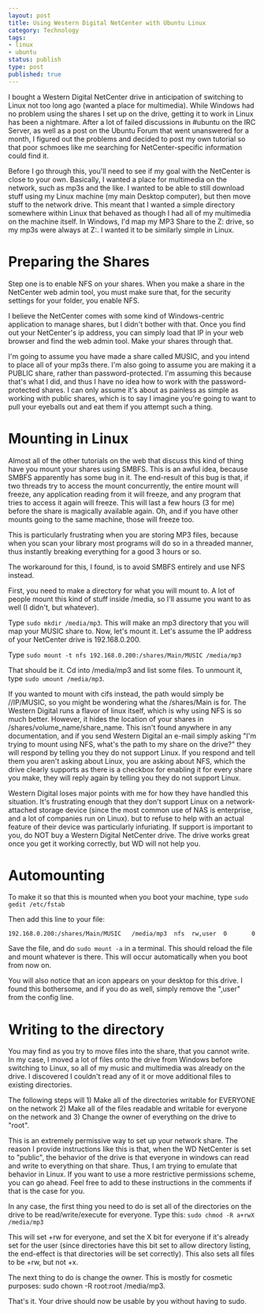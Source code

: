 ```yaml
---
layout: post
title: Using Western Digital NetCenter with Ubuntu Linux
category: Technology
tags:
- linux
- ubuntu
status: publish
type: post
published: true
---
```


I bought a Western Digital NetCenter drive in anticipation of switching to Linux not too long ago (wanted a place for multimedia).  While Windows had no problem using the shares I set up on the drive, getting it to work in Linux has been a nightmare.  After a lot of failed discussions in #ubuntu on the IRC Server, as well as a post on the Ubuntu Forum that went unanswered for a month, I figured out the problems and decided to post my own tutorial so that poor schmoes like me searching for NetCenter-specific information could find it.

Before I go through this, you'll need to see if my goal with the NetCenter is close to your own.  Basically, I wanted a place for multimedia on the network, such as mp3s and the like.  I wanted to be able to still download stuff using my Linux machine (my main Desktop computer), but then move stuff to the network drive.  This meant that I wanted a simple directory somewhere within Linux that behaved as though I had all of my multimedia on the machine itself.  In Windows, I'd map my MP3 Share to the Z: drive, so my mp3s were always at Z:\.  I wanted it to be similarly simple in Linux.

# Preparing the Shares

Step one is to enable NFS on your shares.  When you make a share in the NetCenter web admin tool, you must make sure that, for the security settings for your folder, you enable NFS.

I believe the NetCenter comes with some kind of Windows-centric application to manage shares, but I didn't bother with that.  Once you find out your NetCenter's ip address, you can simply load that IP in your web browser and find the web admin tool.  Make your shares through that.

I'm going to assume you have made a share called MUSIC, and you intend to place all of your mp3s there.  I'm also going to assume you are making it a PUBLIC share, rather than password-protected.  I'm assuming this because that's what I did, and thus I have no idea how to work with the password-protected shares.  I can only assume it's about as painless as simple as working with public shares, which is to say I imagine you're going to want to pull your eyeballs out and eat them if you attempt such a thing.

# Mounting in Linux

Almost all of the other tutorials on the web that discuss this kind of thing have you mount your shares using SMBFS.  This is an awful idea, because SMBFS apparently has some bug in it.  The end-result of this bug is that, if two threads try to access the mount concurrently, the entire mount will freeze, any application reading from it will freeze, and any program that tries to access it again will freeze.  This will last a few hours (3 for me) before the share is magically available again.  Oh, and if you have other mounts going to the same machine, those will freeze too.

This is particularly frustrating when you are storing MP3 files, because when you scan your library most programs will do so in a threaded manner, thus instantly breaking everything for a good 3 hours or so.

The workaround for this, I found, is to avoid SMBFS entirely and use NFS instead.

First, you need to make a directory for what you will mount to.  A lot of people mount this kind of stuff inside /media, so I'll assume you want to as well (I didn't, but whatever).

Type `sudo mkdir /media/mp3`.  This will make an mp3 directory that you will map your MUSIC share to.  Now, let's mount it.  Let's assume the IP address of your NetCenter drive is 192.168.0.200.

Type `sudo mount -t nfs 192.168.0.200:/shares/Main/MUSIC /media/mp3`

That should be it.  Cd into /media/mp3 and list some files.  To unmount it, type `sudo umount /media/mp3`.  

If you wanted to mount with cifs instead, the path would simply be //IP/MUSIC, so you might be wondering what the /shares/Main is for.  The Western Digital runs a flavor of linux itself, which is why using NFS is so much better.  However, it hides the location of your shares in /shares/volume_name/share_name.  This isn't found anywhere in any documentation, and if you send Western Digital an e-mail simply asking "I'm trying to mount using NFS, what's the path to my share on the drive?" they will respond by telling you they do not support Linux.  If you respond and tell them you aren't asking about Linux, you are asking about NFS, which the drive clearly supports as there is a checkbox for enabling it for every share you make, they will reply again by telling you they do not support Linux.

Western Digital loses major points with me for how they have handled this situation.  It's frustrating enough that they don't support Linux on a network-attached storage device (since the most common use of NAS is enterprise, and a lot of companies run on Linux). but to refuse to help with an actual feature of their device was particularly infuriating.  If support is important to you, do NOT buy a Western Digital NetCenter drive.  The drive works great once you get it working correctly, but WD will not help you.

# Automounting

To make it so that this is mounted when you boot your machine, type `sudo gedit /etc/fstab`

Then add this line to your file:

~~~
192.168.0.200:/shares/Main/MUSIC   /media/mp3  nfs  rw,user  0       0
~~~

Save the file, and do `sudo mount -a` in a terminal.  This should reload the file and mount whatever is there.  This will occur automatically when you boot from now on.

You will also notice that an icon appears on your desktop for this drive.  I found this bothersome, and if you do as well, simply remove the ",user" from the config line.

# Writing to the directory

You may find as you try to move files into the share, that you cannot write.  In my case, I moved a lot of files onto the drive from Windows before switching to Linux, so all of my music and multimedia was already on the drive.  I discovered I couldn't read any of it or move additional files to existing directories.

The following steps will 1) Make all of the directories writable for EVERYONE on the network 2) Make all of the files readable and writable for everyone on the network and 3) Change the owner of everything on the drive to "root".

This is an extremely permissive way to set up your network share.  The reason I provide instructions like this is that, when the WD NetCenter is set to "public", the behavior of the drive is that everyone in windows can read and write to everything on that share.  Thus, I am trying to emulate that behavior in Linux.   If you want to use a more restrictive permissions scheme, you can go ahead.  Feel free to add to these instructions in the comments if that is the case for you.

In any case, the first thing you need to do is set all of the directories on the drive to be read/write/execute for everyone.  Type this: `sudo chmod -R a+rwX /media/mp3`

This will set +rw for everyone, and set the X bit for everyone if it's already set for the user (since directories have this bit set to allow directory listing, the end-effect is that directories will be set correctly).  This also sets all files to be +rw, but not +x.

The next thing to do is change the owner.  This is mostly for cosmetic purposes: sudo chown -R root:root /media/mp3.

That's it.  Your drive should now be usable by you without having to sudo.